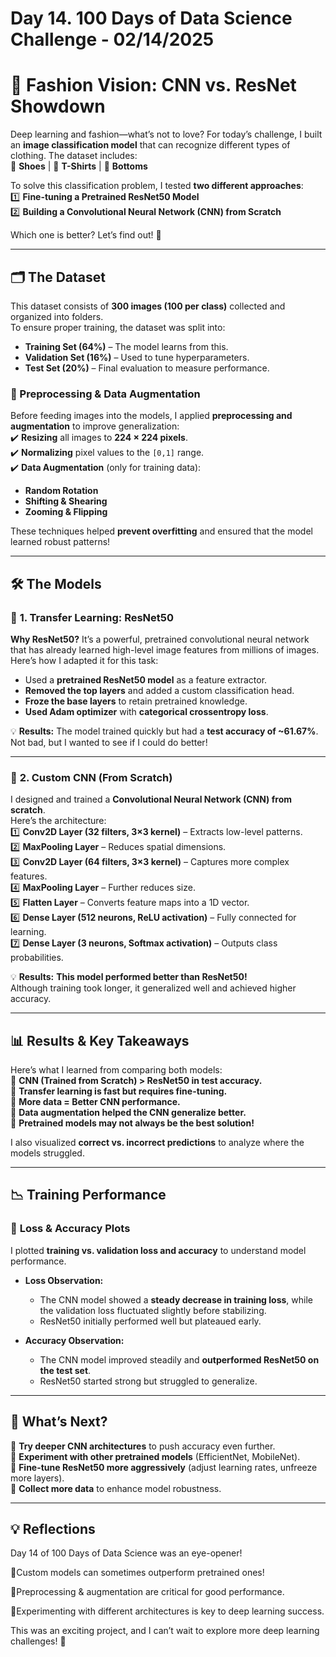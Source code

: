 # Day 14. 100 Days of Data Science Challenge - 02/14/2025

# 👕 Fashion Vision: CNN vs. ResNet Showdown  

Deep learning and fashion—what’s not to love? For today’s challenge, I built an **image classification model** that can recognize different types of clothing. The dataset includes:  
👟 **Shoes** | 👚 **T-Shirts** | 👖 **Bottoms**  

To solve this classification problem, I tested **two different approaches**:  
1️⃣ **Fine-tuning a Pretrained ResNet50 Model**  
2️⃣ **Building a Convolutional Neural Network (CNN) from Scratch**  

Which one is better? Let’s find out! 🚀  

----

## 🗂 The Dataset  
This dataset consists of **300 images (100 per class)** collected and organized into folders.  
To ensure proper training, the dataset was split into:  
- **Training Set (64%)** – The model learns from this.  
- **Validation Set (16%)** – Used to tune hyperparameters.  
- **Test Set (20%)** – Final evaluation to measure performance.  

### 🔹 Preprocessing & Data Augmentation  
Before feeding images into the models, I applied **preprocessing and augmentation** to improve generalization:  
✔️ **Resizing** all images to **224 × 224 pixels**.  
✔️ **Normalizing** pixel values to the `[0,1]` range.  
✔️ **Data Augmentation** (only for training data):  
   - **Random Rotation**  
   - **Shifting & Shearing**  
   - **Zooming & Flipping**  

These techniques helped **prevent overfitting** and ensured that the model learned robust patterns!  

---

## 🛠 The Models  

### 🔹 **1. Transfer Learning: ResNet50**  
**Why ResNet50?** It’s a powerful, pretrained convolutional neural network that has already learned high-level image features from millions of images.  
Here’s how I adapted it for this task:  
- Used a **pretrained ResNet50 model** as a feature extractor.  
- **Removed the top layers** and added a custom classification head.  
- **Froze the base layers** to retain pretrained knowledge.  
- **Used Adam optimizer** with **categorical crossentropy loss**.  

💡 **Results:** The model trained quickly but had a **test accuracy of ~61.67%**. Not bad, but I wanted to see if I could do better!  

---

### 🔹 **2. Custom CNN (From Scratch)**  
I designed and trained a **Convolutional Neural Network (CNN) from scratch**.  
Here’s the architecture:  
1️⃣ **Conv2D Layer (32 filters, 3×3 kernel)** – Extracts low-level patterns.  
2️⃣ **MaxPooling Layer** – Reduces spatial dimensions.  
3️⃣ **Conv2D Layer (64 filters, 3×3 kernel)** – Captures more complex features.  
4️⃣ **MaxPooling Layer** – Further reduces size.  
5️⃣ **Flatten Layer** – Converts feature maps into a 1D vector.  
6️⃣ **Dense Layer (512 neurons, ReLU activation)** – Fully connected for learning.  
7️⃣ **Dense Layer (3 neurons, Softmax activation)** – Outputs class probabilities.  

💡 **Results:** **This model performed better than ResNet50!**  
Although training took longer, it generalized well and achieved higher accuracy.  

---

## 📊 Results & Key Takeaways  
Here’s what I learned from comparing both models:  
📌 **CNN (Trained from Scratch) > ResNet50 in test accuracy.**  
📌 **Transfer learning is fast but requires fine-tuning.**  
📌 **More data = Better CNN performance.**  
📌 **Data augmentation helped the CNN generalize better.**  
📌 **Pretrained models may not always be the best solution!**  

I also visualized **correct vs. incorrect predictions** to analyze where the models struggled.  

---

## 📉 Training Performance  
### 🔹 **Loss & Accuracy Plots**  
I plotted **training vs. validation loss and accuracy** to understand model performance.  

- **Loss Observation:**  
  - The CNN model showed a **steady decrease in training loss**, while the validation loss fluctuated slightly before stabilizing.  
  - ResNet50 initially performed well but plateaued early.  

- **Accuracy Observation:**  
  - The CNN model improved steadily and **outperformed ResNet50 on the test set**.  
  - ResNet50 started strong but struggled to generalize.  

---

## 🚀 What’s Next?  
🔹 **Try deeper CNN architectures** to push accuracy even further.  
🔹 **Experiment with other pretrained models** (EfficientNet, MobileNet).  
🔹 **Fine-tune ResNet50 more aggressively** (adjust learning rates, unfreeze more layers).  
🔹 **Collect more data** to enhance model robustness.  

---

## 💡 Reflections
Day 14 of 100 Days of Data Science was an eye-opener!

🔹Custom models can sometimes outperform pretrained ones!

🔹Preprocessing & augmentation are critical for good performance.

🔹Experimenting with different architectures is key to deep learning success.

This was an exciting project, and I can’t wait to explore more deep learning challenges! 🚀
